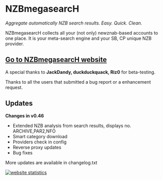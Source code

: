 **NZBmegasearcH** 
======================

*Aggregate automatically NZB search results. Easy. Quick. Clean.*

NZBmegasearcH collects all your (not only) newznab-based accounts to one place. It is your meta-search engine and your SB, CP unique NZB provider.

## [Go to NZBmegasearcH website](http://pillone.github.io/usntssearch/)

A special thanks to **JackDandy, duckduckquack, Riz0** for beta-testing. 

Thanks to all the users that submitted a bug report or a enhancement request.

## Updates

**Changes in v0.46**

- Extended NZB analysis from search results, displays no. ARCHIVE,PAR2,NFO
- Smart category download
- Providers check in config
- Reverse proxy updates
- Bug fixes


More updates are available in changelog.txt

<a title="website statistics" href="http://statcounter.com/" 
target="_blank"><img
src="http://c.statcounter.com/8769563/0/45111251/0/" alt="website statistics" style="border:none;"></a>
 
